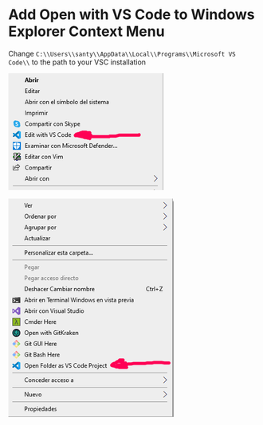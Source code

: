 # Add **Open with VS Code**  to Windows Explorer Context Menu

Change `C:\\Users\\santy\\AppData\\Local\\Programs\\Microsoft VS Code\\` to the path to your VSC installation

![Edit with Vs Code](https://github.com/santiago120600/Open-with-VSCode-context-menu/blob/main/screen02.png)

![Open Folder as VS Code Project](https://github.com/santiago120600/Open-with-VSCode-context-menu/blob/main/screen.png)